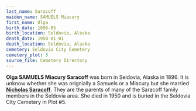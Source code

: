 ```yaml
---
last_name: Saracoff
maiden_name: SAMUELS Miacury
first_name: Olga
birth_date: 1896-05
birth_location: Seldovia, Alaska
death_date: 1950-01-01
death_location: Seldovia, Alaska
cemetery: Seldovia City Cemetery
cemetery_plot: 5
source_file: Cemetery Directory
---
```

**Olga SAMUELS Miacury  Saracoff** was born in Seldovia, Alaska in 1896.  It is unknow whether she was orignially a Samuels or a Miacury but she married [**Nicholas Saracoff**](Saracoff_Nicholas.md). They are the parents of many of the Saracoff family members in the Seldovia area. She died in 1950 and is buried in the Seldovia City Cemetery in Plot #5. 
